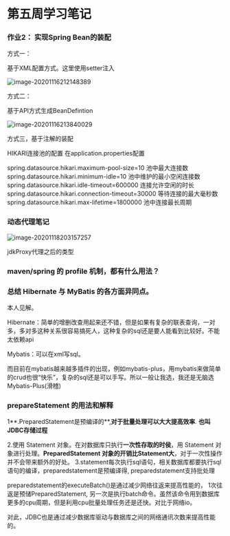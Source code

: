 # 第五周学习笔记



### 作业2： 实现Spring Bean的装配

方式一：

基于XML配置方式。这里使用setter注入

![image-20201116212148389](C:\Users\admin\AppData\Roaming\Typora\typora-user-images\image-20201116212148389.png)



方式二：

基于API方式生成BeanDefintion



![image-20201116213840029](C:\Users\admin\AppData\Roaming\Typora\typora-user-images\image-20201116213840029.png)



方式三，基于注解的装配




HIKARI连接池的配置 在application.properties配置

spring.datasource.hikari.maximum-pool-size=10  池中最大连接数
spring.datasource.hikari.minimum-idle=10        池中维护的最小空闲连接数
spring.datasource.hikari.idle-timeout=600000       连接允许空闲的时长
spring.datasource.hikari.connection-timeout=30000  等待连接的最大毫秒数
spring.datasource.hikari.max-lifetime=1800000    池中连接最长周期

### 动态代理笔记



![image-20201118203157257](C:\Users\admin\AppData\Roaming\Typora\typora-user-images\image-20201118203157257.png)

jdkProxy代理之后的类型





### maven/spring 的 profile 机制，都有什么用法？





### 总结 Hibernate 与 MyBatis 的各方面异同点。



本人见解。

Hibernate：简单的增删改查用起来还不错，但是如果有复杂的联表查询，一对多，多对多这种关系很容易搞死人，这种复杂的sql还是要人能看到比较好。不能太依赖api

Mybatis：可以在xml写sql。

而目前在mybatis越来越多插件的出现，例如mybatis-plus，用mybatis来做简单的crud也很“快乐”，复杂的sql还是可以手写。所以一般让我选，我还是无脑选Mybatis-Plus(滑稽)



### prepareStatement 的用法和解释

1**.PreparedStatement是预编译的**,**对于批量处理可以大大提高效率**. **也叫JDBC存储过程**

2.使用 Statement 对象。在对数据库只执行**一次性存取的时侯**，用 Statement 对象进行处理。**PreparedStatement 对象的开销比Statement大**，对于一次性操作并不会带来额外的好处。
3.statement每次执行sql语句，相关数据库都要执行sql语句的编译，preparedstatement是预编译得, preparedstatement支持批处理



preparedstatement的executeBatch()是通过减少网络往返来提高性能的， 1次往返是预储PreparedStatement, 另一次是执行batch命令。虽然该命令用到数据库更多的cpu周期，但是利用cpu批量处理任务还是还快。对比于网络io。

对此，JDBC也是通过减少数据库驱动与数据库之间的网络通讯次数来提高性能的。



